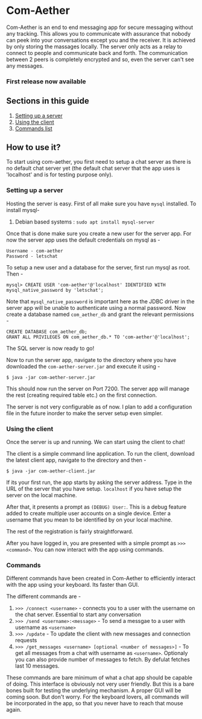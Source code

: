 # Com-Aether

Com-Aether is an end to end messaging app for secure messaging without any tracking. This allows you to communicate with assurance that nobody can peek into your conversations except you and the receiver. It is achieved by only storing the massages locally. The server only acts as a relay to connect to people and communicate back and forth. The communication between 2 peers is completely encrypted and so, even the server can't see any messages.

### First release now available

## Sections in this guide
1. [Setting up a server](#server)
2. [Using the client](#client)
3. [Commands list](#commands)

## How to use it?
To start using com-aether, you first need to setup a chat server as there is no default chat server yet (the default chat server that the app uses is 'localhost' and is for testing purpose only).

### <a name="server"></a>Setting up a server
Hosting the server is easy. First of all make sure you have `mysql` installed. To install mysql-
1. Debian based systems : ```sudo apt install mysql-server```

Once that is done make sure you create a new user for the server app. For now the server app uses the default credentials on mysql as - 
```
Username - com-aether
Password - letschat
```
To setup a new user and a database for the server, first run mysql as root. Then -
```
mysql> CREATE USER 'com-aether'@'localhost' IDENTIFIED WITH mysql_native_password by 'letschat';
```
Note that `mysql_native_password` is important here as the JDBC driver in the server app will be unable to authenticate using a normal password.
Now create a database named `com_aether_db` and grant the relevant permissions -
```
CREATE DATABASE com_aether_db;
GRANT ALL PRIVILEGES ON com_aether_db.* TO 'com-aether'@'localhost';
```

The SQL server is now ready to go!

Now to run the server app, navigate to the directory where you have downloaded the `com-aether-server.jar` and execute it using -
```
$ java -jar com-aether-server.jar
```
This should now run the server on Port 7200. The server app will manage the rest (creating required table etc.) on the first connection.

The server is not very configurable as of now. I plan to add a configuration file in the future inorder to make the server setup even simpler.

### <a name="client"></a>Using the client
Once the server is up and running. We can start using the client to chat!

The client is a simple command line application. To run the client, download the latest client app, navigate to the directory and then -
```
$ java -jar com-aether-client.jar
```
If its your first run, the app starts by asking the server address. Type in the URL of the server that you have setup. `localhost` if you have setup the server on the local machine. 

After that, it presents a prompt as `(DEBUG) User:`. This is a debug feature added to create multiple user accounts on a single device. Enter a username that you mean to be identified by on your local machine.

The rest of the registration is fairly straightforward.

After you have logged in, you are presented with a simple prompt as `>>> <command>`. You can now interact with the app using commands.

### <a name="commands"></a>Commands
Different commands have been created in Com-Aether to efficiently interact with the app using your keyboard. Its faster than GUI.

The different commands are -

1. `>>> /connect <username>` - connects you to a user with the username on the chat server. Essential to start any conversation
2. `>>> /send <username>:<message>` - To send a messgae to a user with username as `<username>`
3. `>>> /update` - To update the client with new messages and connection requests
4. `>>> /get_messages <username> [optional <number of messages>]` - To get all messages from a chat with username as `<username>`. Optionaly you can also provide number of messages to fetch. By defulat fetches last 10 messages.

These commands are bare minimum of what a chat app should be capable of doing. This interface is obviously not very user friendly. But this is a bare bones built for testing the underlying mechanism. A proper GUI will be coming soon. But don't worry. For the keyboard lovers, all commands will be incorporated in the app, so that you never have to reach that mouse again.
